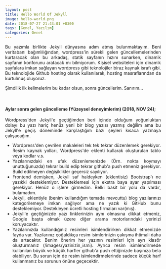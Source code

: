 ```yaml
---
layout: post
title: Hello World Of Jekyll
image: hello-world.png
date: 2018-07-27 21:43:01 +0300
tags: [Genel, Yazılım]
categories: Genel
---
```

<p style="text-align: justify;">
Bu yazımla birlikte Jekyll dünyasına adım atmış bulunmaktayım. Beni veritabanı bağımlılığından, wordpress'in sürekli gelen güncellemelerinden kurtaracak olan bu arkadaş, statik sayfanın hızını sunarken, dinamik sayfanın konforunu aratacak mı bilmiyorum. Kişisel websiteleri için dinamik sayfalara imkan sağlayan wordpress gibi teknolojiler biraz kaynak israfı gibi. Bu teknolojide Github hosting olarak kullanılarak, hosting masraflarından da kurtulmuş oluyoruz.  
</p>
<p>
Şimdilik ilk kelimelerim bu kadar olsun, sonra güncellerim. Sanırım...
</p>
<br>
<h4>Aylar sonra gelen g&uuml;ncelleme (Y&uuml;zeysel deneyimlerim) (2018, NOV 24);</h4>
<p style="text-align: justify;">Wordpress'den Jekyll'e ge&ccedil;tiğimden beri i&ccedil;inde olduğum yoğunluktan dolayı bu yazı hari&ccedil; hen&uuml;z yeni bir blog yazısı yazmış değilim ama bu Jekyll'e ge&ccedil;iş d&ouml;neminde karşılaştığım bazı şeyleri kısaca yazmaya &ccedil;alışacağım.</p>
<ul>
<li style="text-align: justify;">Wordpress'den &ccedil;evrilen makaleleri tek tek tekrar d&uuml;zenlemek gerekiyor. Resim kaynak yolları, Wordpress'de eklenti kullarak oluşturulan tablo veya kodlar v.s.&nbsp;</li>
<li style="text-align: justify;">Yazılarınızdaki en ufak d&uuml;zenlemenizde (&Ouml;rn. nokta koymayı unuttuğunuzda) tekrar build edip tekrar github'a push etmeniz gerekiyor. Build edilmeyen değişiklikler ge&ccedil;ersiz sayılıyor.</li>
<li style="text-align: justify;">Frontend demişken, Jekyll saf haldeyken (eklentisiz) Bootstrap'ı ne yazıkki desteklemiyor. Desteklemesi i&ccedil;in ekstra baya ayar yapılması gerekiyor. Hen&uuml;z o işlere girmedim. Belki basit bir yolu da vardır, bulamadım.</li>
<li style="text-align: justify;">Jekyll, eklentiyle (benim kullandığım temada mevcuttu) blog yazılarınızı kategorilemeye imkan sağlıyor ama ne yazık ki GitHub bunu desteklemiyor. Destekleyen &uuml;cretli hosting firmaları var(mış).&nbsp;</li>
<li style="text-align: justify;">Jekyll'e ge&ccedil;tiğinizde yazı linklerinizin aynı olmasına dikkat etmeniz, Google başta olmak &uuml;zere diğer arama motorlarındaki yerinizi koruyacaktır.&nbsp;&nbsp;</li>
<li style="text-align: justify;">Yazılarınızda kullandığınız resimleri isimlendirirken dikkat etmenizde fayda var. Yazılarınız çoğaldıkça resim isimlerinizin çakışma ihtimali daha da artacaktır. Benim önerim her yazının resimleri için ayrı klasör oluşturmanız (/images/yazinizin_ismi). Ayrıca resim isimlendirmede kullanılan büyük ve küçük harfler github'a push ettiğinizde başınıza bela olabiliyor. Bu sorun için de resim isimlendirmelerinde sadece küçük harf kullanmanız bu sorunun önüne geçecektir.</li>
</ul>
